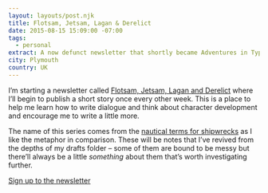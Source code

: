 ```yaml
---
layout: layouts/post.njk
title: Flotsam, Jetsam, Lagan & Derelict
date: 2015-08-15 15:09:00 -07:00
tags:
  - personal
extract: A now defunct newsletter that shortly became Adventures in Typography.
city: Plymouth
country: UK
---
```


I’m starting a newsletter called [Flotsam, Jetsam, Lagan and Derelict](https://tinyletter.com/robinrendle) where I’ll begin to publish a short story once every other week. This is a place to help me learn how to write dialogue and think about character development and encourage me to write a little more.

The name of this series comes from the [nautical terms for shipwrecks](https://en.wikipedia.org/wiki/Flotsam,_jetsam,_lagan,_and_derelict) as I like the metaphor in comparison. These will be notes that I’ve revived from the depths of my drafts folder – some of them are bound to be messy but there’ll always be a little _something_ about them that’s worth investigating further.

[Sign up to the newsletter](https://tinyletter.com/robinrendle)
